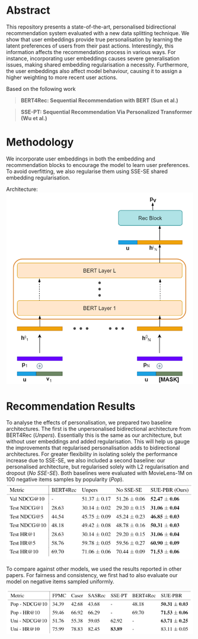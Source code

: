 # Abstract
This repository presents a state-of-the-art, personalised bidirectional recommendation system evaluated with a new data splitting technique. We show that user embeddings provide true personalisation by learning the latent preferences of users from their past actions. Interestingly, this information affects the recommendation process in various ways. For instance, incorporating user embeddings causes severe generalisation issues, making shared embedding regularisation a necessity. Furthermore, the user embeddings also affect model behaviour, causing it to assign a higher weighting to more recent user actions.

Based on the following work
> **BERT4Rec: Sequential Recommendation with BERT (Sun et al.)**  

> **SSE-PT: Sequential Recommendation Via Personalized Transformer (Wu et al.)** 

# Methodology
We incorporate user embeddings in both the embedding and recommendation blocks to encourage the model to learn user preferences. To avoid overfitting, we also regularise them using SSE-SE shared embedding regularisation.

Architecture:
<img src="Images/Diagrams/Arch.png" width="723"/>

# Recommendation Results
To analyse the effects of personalisation, we prepared two baseline architectures. The first is the unpersonalised bidirectional architecture from BERT4Rec (_Unpers_). Essentially this is the same as our architecture, but without user embeddings and added regularisation. This will help us gauge the improvements that regularised personalisation adds to bidirectional architectures. For greater flexibility in isolating solely the performance increase due to SSE-SE, we also included a second baseline: our personalised architecture, but regularised solely with L2 regularisation and dropout (_No SSE-SE_).
Both baselines were evaluated with MovieLens-1M on 100 negative items samples by popularity (_Pop_).
<img src="Images/Diagrams/Results1.PNG" width="667"/>

To compare against other models, we used the results reported in other papers. For fairness and consistency, we first had to also evaluate our model on negative items sampled uniformly.

<img src="Images/Diagrams/Results2.PNG" width="709"/>
